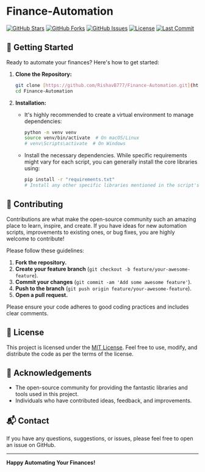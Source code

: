# Finance-Automation

[![GitHub Stars](https://img.shields.io/github/stars/RishavB777/Finance-Automation?style=social)](https://github.com/RishavB777/Finance-Automation/stargazers)
[![GitHub Forks](https://img.shields.io/github/forks/RishavB777/Finance-Automation?style=social)](https://github.com/RishavB777/Finance-Automation/network/members)
[![GitHub Issues](https://img.shields.io/github/issues/RishavB777/Finance-Automation)](https://github.com/RishavB777/Finance-Automation/issues)
[![License](https://img.shields.io/github/license/RishavB777/Finance-Automation)](https://github.com/RishavB777/Finance-Automation/blob/main/LICENSE)
[![Last Commit](https://img.shields.io/github/last-commit/RishavB777/Finance-Automation)](https://github.com/RishavB777/Finance-Automation/commits/main)



## 🚀 Getting Started

Ready to automate your finances? Here's how to get started:

1.  **Clone the Repository:**
    ```bash
    git clone [https://github.com/RishavB777/Finance-Automation.git](https://github.com/RishavB777/Finance-Automation.git)
    cd Finance-Automation
    ```

2.  **Installation:**
    * It's highly recommended to create a virtual environment to manage dependencies:
        ```bash
        python -m venv venv
        source venv/bin/activate  # On macOS/Linux
        # venv\Scripts\activate  # On Windows
        ```
    * Install the necessary dependencies. While specific requirements might vary for each script, you can generally install the core libraries using:
        ```bash
        pip install -r "requirements.txt"
        # Install any other specific libraries mentioned in the script's documentation
        ```


## 🤝 Contributing

Contributions are what make the open-source community such an amazing place to learn, inspire, and create. If you have ideas for new automation scripts, improvements to existing ones, or bug fixes, you are highly welcome to contribute!

Please follow these guidelines:

1.  **Fork the repository.**
2.  **Create your feature branch** (`git checkout -b feature/your-awesome-feature`).
3.  **Commit your changes** (`git commit -am 'Add some awesome feature'`).
4.  **Push to the branch** (`git push origin feature/your-awesome-feature`).
5.  **Open a pull request.**

Please ensure your code adheres to good coding practices and includes clear comments.

## 📄 License

This project is licensed under the [MIT License](https://github.com/RishavB777/Finance-Automation/blob/main/LICENSE). Feel free to use, modify, and distribute the code as per the terms of the license.

## 🙏 Acknowledgements

* The open-source community for providing the fantastic libraries and tools used in this project.
* Individuals who have contributed ideas, feedback, and improvements.

## 📬 Contact

If you have any questions, suggestions, or issues, please feel free to open an issue on GitHub.

---

**Happy Automating Your Finances!**
